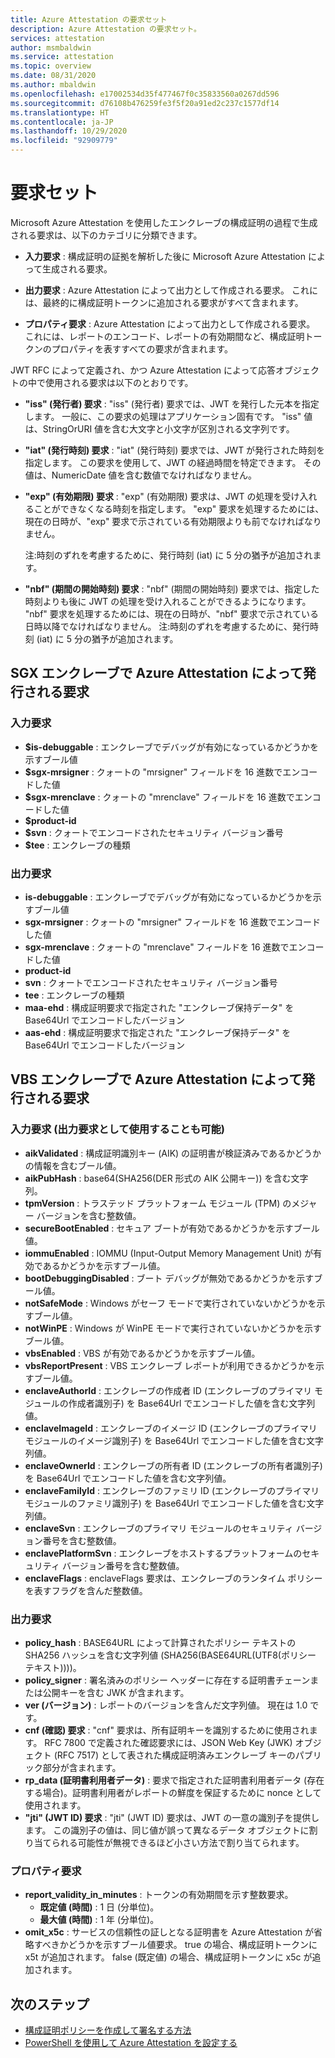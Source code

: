 ```yaml
---
title: Azure Attestation の要求セット
description: Azure Attestation の要求セット。
services: attestation
author: msmbaldwin
ms.service: attestation
ms.topic: overview
ms.date: 08/31/2020
ms.author: mbaldwin
ms.openlocfilehash: e17002534d35f477467f0c35833560a0267dd596
ms.sourcegitcommit: d76108b476259fe3f5f20a91ed2c237c1577df14
ms.translationtype: HT
ms.contentlocale: ja-JP
ms.lasthandoff: 10/29/2020
ms.locfileid: "92909779"
---
```

# <a name="claim-sets"></a>要求セット

Microsoft Azure Attestation を使用したエンクレーブの構成証明の過程で生成される要求は、以下のカテゴリに分類できます。

- **入力要求** : 構成証明の証拠を解析した後に Microsoft Azure Attestation によって生成される要求。

- **出力要求** : Azure Attestation によって出力として作成される要求。 これには、最終的に構成証明トークンに追加される要求がすべて含まれます。

- **プロパティ要求** : Azure Attestation によって出力として作成される要求。 これには、レポートのエンコード、レポートの有効期間など、構成証明トークンのプロパティを表すすべての要求が含まれます。

JWT RFC によって定義され、かつ Azure Attestation によって応答オブジェクトの中で使用される要求は以下のとおりです。

- **"iss" (発行者) 要求** : "iss" (発行者) 要求では、JWT を発行した元本を指定します。 一般に、この要求の処理はアプリケーション固有です。 "iss" 値は、StringOrURI 値を含む大文字と小文字が区別される文字列です。
- **"iat" (発行時刻) 要求** : "iat" (発行時刻) 要求では、JWT が発行された時刻を指定します。 この要求を使用して、JWT の経過時間を特定できます。 その値は、NumericDate 値を含む数値でなければなりません。
- **"exp" (有効期限) 要求** : "exp" (有効期限) 要求は、JWT の処理を受け入れることができなくなる時刻を指定します。 "exp" 要求を処理するためには、現在の日時が、"exp" 要求で示されている有効期限よりも前でなければなりません。

  注:時刻のずれを考慮するために、発行時刻 (iat) に 5 分の猶予が追加されます。
- **"nbf" (期間の開始時刻) 要求** : "nbf" (期間の開始時刻) 要求では、指定した時刻よりも後に JWT の処理を受け入れることができるようになります。 "nbf" 要求を処理するためには、現在の日時が、"nbf" 要求で示されている日時以降でなければなりません。
  注:時刻のずれを考慮するために、発行時刻 (iat) に 5 分の猶予が追加されます。

## <a name="claims-issued-by-azure-attestation-in-sgx-enclaves"></a>SGX エンクレーブで Azure Attestation によって発行される要求

### <a name="incoming-claims"></a>入力要求 

- **$is-debuggable** : エンクレーブでデバッグが有効になっているかどうかを示すブール値
- **$sgx-mrsigner** : クォートの "mrsigner" フィールドを 16 進数でエンコードした値
- **$sgx-mrenclave** : クォートの "mrenclave" フィールドを 16 進数でエンコードした値
- **$product-id**
- **$svn** : クォートでエンコードされたセキュリティ バージョン番号 
- **$tee** : エンクレーブの種類 

### <a name="outgoing-claims"></a>出力要求

- **is-debuggable** : エンクレーブでデバッグが有効になっているかどうかを示すブール値
- **sgx-mrsigner** : クォートの "mrsigner" フィールドを 16 進数でエンコードした値
- **sgx-mrenclave** : クォートの "mrenclave" フィールドを 16 進数でエンコードした値
- **product-id**
- **svn** : クォートでエンコードされたセキュリティ バージョン番号 
- **tee** : エンクレーブの種類 
- **maa-ehd** : 構成証明要求で指定された "エンクレーブ保持データ" を Base64Url でエンコードしたバージョン 
- **aas-ehd** : 構成証明要求で指定された "エンクレーブ保持データ" を Base64Url でエンコードしたバージョン 

## <a name="claims-issued-by-azure-attestation-in-vbs-enclaves"></a>VBS エンクレーブで Azure Attestation によって発行される要求

### <a name="incoming-claims-can-also-be-used-as-outgoing-claims"></a>入力要求 (出力要求として使用することも可能)

- **aikValidated** : 構成証明識別キー (AIK) の証明書が検証済みであるかどうかの情報を含むブール値。
- **aikPubHash** : base64(SHA256(DER 形式の AIK 公開キー)) を含む文字列。
- **tpmVersion** :  トラステッド プラットフォーム モジュール (TPM) のメジャー バージョンを含む整数値。
- **secureBootEnabled** : セキュア ブートが有効であるかどうかを示すブール値。
- **iommuEnabled** : IOMMU (Input-Output Memory Management Unit) が有効であるかどうかを示すブール値。
- **bootDebuggingDisabled** : ブート デバッグが無効であるかどうかを示すブール値。
- **notSafeMode** : Windows がセーフ モードで実行されていないかどうかを示すブール値。
- **notWinPE** : Windows が WinPE モードで実行されていないかどうかを示すブール値。
- **vbsEnabled** : VBS が有効であるかどうかを示すブール値。
- **vbsReportPresent** : VBS エンクレーブ レポートが利用できるかどうかを示すブール値。
- **enclaveAuthorId** : エンクレーブの作成者 ID (エンクレーブのプライマリ モジュールの作成者識別子) を Base64Url でエンコードした値を含む文字列値。
- **enclaveImageId** : エンクレーブのイメージ ID (エンクレーブのプライマリ モジュールのイメージ識別子) を Base64Url でエンコードした値を含む文字列値。
- **enclaveOwnerId** : エンクレーブの所有者 ID (エンクレーブの所有者識別子) を Base64Url でエンコードした値を含む文字列値。
- **enclaveFamilyId** : エンクレーブのファミリ ID (エンクレーブのプライマリ モジュールのファミリ識別子) を Base64Url でエンコードした値を含む文字列値。
- **enclaveSvn** : エンクレーブのプライマリ モジュールのセキュリティ バージョン番号を含む整数値。
- **enclavePlatformSvn** : エンクレーブをホストするプラットフォームのセキュリティ バージョン番号を含む整数値。
- **enclaveFlags** : enclaveFlags 要求は、エンクレーブのランタイム ポリシーを表すフラグを含んだ整数値。
  
### <a name="outgoing-claims"></a>出力要求

- **policy_hash** : BASE64URL によって計算されたポリシー テキストの SHA256 ハッシュを含む文字列値 (SHA256(BASE64URL(UTF8(ポリシー テキスト))))。
- **policy_signer** : 署名済みのポリシー ヘッダーに存在する証明書チェーンまたは公開キーを含む JWK が含まれます。
- **ver (バージョン)** : レポートのバージョンを含んだ文字列値。 現在は 1.0 です。
- **cnf (確認) 要求** : "cnf" 要求は、所有証明キーを識別するために使用されます。 RFC 7800 で定義された確認要求には、JSON Web Key (JWK) オブジェクト (RFC 7517) として表された構成証明済みエンクレーブ キーのパブリック部分が含まれます。
- **rp_data (証明書利用者データ)** : 要求で指定された証明書利用者データ (存在する場合)。証明書利用者がレポートの鮮度を保証するために nonce として使用されます。
- **"jti" (JWT ID) 要求** : "jti" (JWT ID) 要求は、JWT の一意の識別子を提供します。 この識別子の値は、同じ値が誤って異なるデータ オブジェクトに割り当てられる可能性が無視できるほど小さい方法で割り当てられます。

### <a name="property-claims"></a>プロパティ要求

- **report_validity_in_minutes** : トークンの有効期間を示す整数要求。
  - **既定値 (時間)** : 1 日 (分単位)。
  - **最大値 (時間)** : 1 年 (分単位)。
- **omit_x5c** : サービスの信頼性の証しとなる証明書を Azure Attestation が省略すべきかどうかを示すブール値要求。 true の場合、構成証明トークンに x5t が追加されます。 false (既定値) の場合、構成証明トークンに x5c が追加されます。

## <a name="next-steps"></a>次のステップ
- [構成証明ポリシーを作成して署名する方法](author-sign-policy.md)
- [PowerShell を使用して Azure Attestation を設定する](quickstart-powershell.md)
